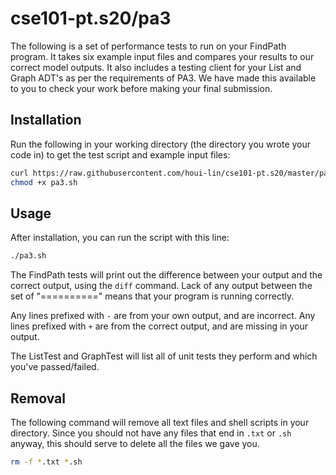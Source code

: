 # cse101-pt.s20/pa3

The following is a set of performance tests to run on your FindPath program. It
takes six example input files and compares your results to our correct model
outputs. It also includes a testing client for your List and Graph ADT's as per
the requirements of PA3. We have made this available to you to check your work
before making your final submission.

## Installation

Run the following in your working directory (the directory you wrote your code
in) to get the test script and example input files:

```bash
curl https://raw.githubusercontent.com/houi-lin/cse101-pt.s20/master/pa3/pa3.sh > pa3.sh
chmod +x pa3.sh
```

## Usage

After installation, you can run the script with this line:

```bash
./pa3.sh
```

The FindPath tests will print out the difference between your output and the correct output,
using the `diff` command. Lack of any output between the set of "=========="
means that your program is running correctly.

Any lines prefixed with `-` are from your own output, and are incorrect. Any
lines prefixed with `+` are from the correct output, and are missing in your
output.

The ListTest and GraphTest will list all of unit tests they perform and which
you've passed/failed.

## Removal

The following command will remove all text files and shell scripts in your
directory. Since you should not have any files that end in `.txt` or `.sh`
anyway, this should serve to delete all the files we gave you.

```bash
rm -f *.txt *.sh
```
